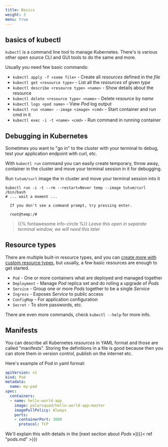 ```yaml
---
title: Basics
weight: 3
menu: true
---
```


## basics of kubectl
`kubectl` is a command line tool to manage Kubernetes. There's is various other open source CLI and GUI tools to do the same and more.

Usually you need few basic commands:

- `kubectl apply -f <some file>` - Create all _resources_ defined in the _file_
- `kubectl get <resource type>` - List all the _resources_ of given _type_
- `kubectl describe <resource type> <name>` - Show details about the resource
- `kubectl delete <resource type> <name>` - Delete _resource_ by _name_
- `kubectl logs <pod name>` - View _Pod_ log output
- `kubectl run <name> --image <image> <cmd>` - Start container and run cmd in it
- `kubectl exec -i -t <name> <cmd>` - Run command in running container

## Debugging in Kubernetes

Sometimes you want to "go in" to the cluster with your terminal to debug, test your application endpoint with curl, etc.

With `kubectl run` command you can easily create temporary, throw away, container in the cluster and move your terminal session in it for debugging.

Run `tutum/curl` image the in cluster and move your terminal session into it
```shell
kubectl run -i -t --rm --restart=Never temp --image tutum/curl /bin/bash
# ... wait a moment ...

  If you don't see a command prompt, try pressing enter.

  root@temp:/#
```

> {{% fontawesome info-circle %}} _Leave this open in separate terminal window, we will need this later_

## Resource types
There are multiple built-in resource types, and you can [create more with custom resource types](https://kubernetes.io/docs/concepts/extend-kubernetes/api-extension/custom-resources/#customresourcedefinitions), but usually, a few basic resources are enough to get started.

- `Pod` - One or more containers what are deployed and managed together
- `Deployment` - Manage _Pod_ replica set and do rolling a upgrade of _Pods_
- `Service` - Group one or more _Pods_ together to be a single _Service_
- `Ingress` - Exposes _Service_ to public access
- `ConfigMap` - For application configuration
- `Secret` - To store passwords, etc.

There are even more commands, check `kubectl --help` for more info.

## Manifests
You can describe all Kubernetes _resources_ in YAML format and those are called "manifests". Storing the definitions in a file is good because then you can store them in version control, publish on the internet etc.

Here's example of Pod in yaml format:
```yaml
apiVersion: v1
kind: Pod
metadata:
  name: my-pod
spec:
  containers:
  - name: hello-world-app
    image: polarsquad/hello-world-app:master
    imagePullPolicy: Always
    ports:
    - containerPort: 3000
      protocol: TCP
```

We'll explain this with details in the [next section about _Pods_ »]({{< ref "pods.md" >}})